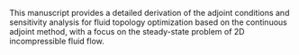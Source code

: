 This manuscript provides a detailed derivation of the adjoint conditions and sensitivity analysis for fluid topology optimization based on the continuous adjoint method, with a focus on the steady-state problem of 2D incompressible fluid flow.
